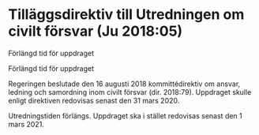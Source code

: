 # Tilläggsdirektiv till Utredningen om civilt försvar (Ju 2018:05)

Förlängd tid för uppdraget

Förlängd tid för uppdraget

Regeringen beslutade den 16 augusti 2018 kommittédirektiv om ansvar, ledning och samordning inom civilt försvar (dir. 2018:79). Uppdraget skulle enligt direktiven redovisas senast den 31 mars 2020.

Utredningstiden förlängs. Uppdraget ska i stället redovisas senast den 1 mars 2021.
